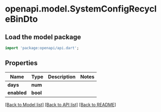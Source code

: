 # openapi.model.SystemConfigRecycleBinDto

## Load the model package
```dart
import 'package:openapi/api.dart';
```

## Properties
Name | Type | Description | Notes
------------ | ------------- | ------------- | -------------
**days** | **num** |  | 
**enabled** | **bool** |  | 

[[Back to Model list]](../README.md#documentation-for-models) [[Back to API list]](../README.md#documentation-for-api-endpoints) [[Back to README]](../README.md)


